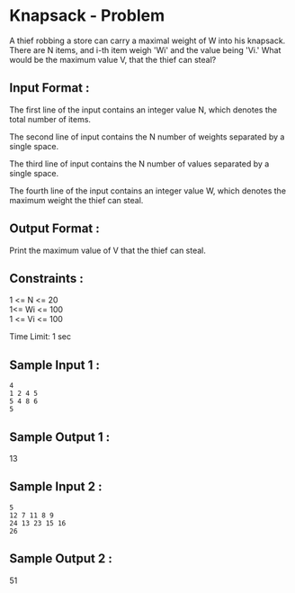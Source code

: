  # Knapsack - Problem

A thief robbing a store can carry a maximal weight of W into his knapsack. There are N items, and i-th item weigh 'Wi' and the value being 'Vi.' What would be the maximum value V, that the thief can steal?  
## Input Format :

The first line of the input contains an integer value N, which denotes the total number of items.  

The second line of input contains the N number of weights separated by a single space.  

The third line of input contains the N number of values separated by a single space.  

The fourth line of the input contains an integer value W, which denotes the maximum weight the thief can steal.  

## Output Format :

Print the maximum value of V that the thief can steal.  

## Constraints :  

1 <= N <= 20  
1<= Wi <= 100  
1 <= Vi <= 100  

Time Limit: 1 sec  

## Sample Input 1 :
```
4
1 2 4 5
5 4 8 6
5
```
## Sample Output 1 :

13  

## Sample Input 2 :
```
5
12 7 11 8 9
24 13 23 15 16
26
```
## Sample Output 2 :
 
51  

